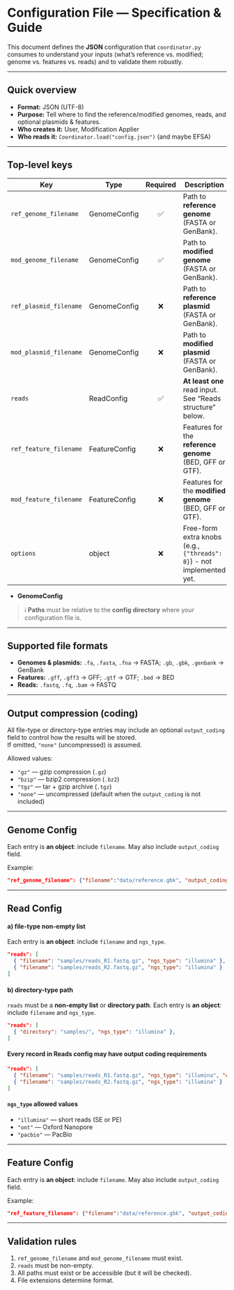 # Configuration File — Specification & Guide

This document defines the **JSON** configuration that `coordinator.py` consumes to understand your inputs (what’s reference vs. modified; genome vs. features vs. reads) and to validate them robustly.

---

## Quick overview

- **Format:** JSON (UTF-8)
- **Purpose:** Tell where to find the reference/modified genomes, reads, and optional plasmids & features.
- **Who creates it:** User, Modification Applier
- **Who reads it:** `Coordinator.load("config.json")` (and maybe EFSA)

---

## Top-level keys

| Key | Type | Required | Description |
|---|---|:---:|---|
| `ref_genome_filename` | GenomeConfig | ✅ | Path to **reference genome** (FASTA or GenBank). |
| `mod_genome_filename` | GenomeConfig | ✅ | Path to **modified genome** (FASTA or GenBank). |
| `ref_plasmid_filename` | GenomeConfig | ❌ | Path to **reference plasmid** (FASTA or GenBank). |
| `mod_plasmid_filename` | GenomeConfig | ❌ | Path to **modified plasmid** (FASTA or GenBank). |
| `reads` | ReadConfig | ✅ | **At least one** read input. See “Reads structure” below. |
| `ref_feature_filename` | FeatureConfig | ❌ | Features for the **reference genome** (BED, GFF or GTF). |
| `mod_feature_filename` | FeatureConfig | ❌ | Features for the **modified genome** (BED, GFF or GTF). |
| `options` | object | ❌ | Free-form extra knobs (e.g., `{"threads": 8}`) - not implemented yet. |

- **GenomeConfig**


> ℹ️ **Paths** must be relative to the **config directory** where your configuration file is.

---

## Supported file formats

- **Genomes & plasmids:** `.fa`, `.fasta`, `.fna` → FASTA; `.gb`, `.gbk`, `.genbank` → GenBank  
- **Features:** `.gff`, `.gff3` → GFF; `.gtf` → GTF; `.bed` → BED
- **Reads:** `.fastq`, `.fq`, `.bam` → FASTQ

---

## Output compression (coding)

All file-type or directory-type entries may include an optional `output_coding` field to control how the results will be stored.  
If omitted, `"none"` (uncompressed) is assumed.

Allowed values:

- `"gz"` — gzip compression (`.gz`)
- `"bzip"` — bzip2 compression (`.bz2`)
- `"tgz"` — tar + gzip archive (`.tgz`)
- `"none"` — uncompressed (default when the `output_coding` is not included)

---
## Genome Config
Each entry is **an object**: include `filename`. May also include `output_coding` field.


Example:
```json
"ref_genome_filename": {"filename":"data/reference.gbk", "output_coding": "gz"}
```

---
## Read Config

#### a) file-type non-empty list
Each entry is **an object**: include `filename` and `ngs_type`.
```json
"reads": [
  { "filename": "samples/reads_R1.fastq.gz", "ngs_type": "illumina" },
  { "filename": "samples/reads_R2.fastq.gz", "ngs_type": "illumina" }
]
```

####  b) directory-type path

`reads` must be a **non-empty list** or **directory path**. Each entry is **an object**: include `filename` and `ngs_type`.
```json
"reads": [
  { "directory": "samples/", "ngs_type": "illumina" },
]
```

####  Every record in Reads config may have output coding requirements
```json
"reads": [
  { "filename": "samples/reads_R1.fastq.gz", "ngs_type": "illumina", "output_coding": "gz" },
  { "filename": "samples/reads_R2.fastq.gz", "ngs_type": "illumina" }
]
```

#### `ngs_type` allowed values

- `"illumina"` — short reads (SE or PE)
- `"ont"` — Oxford Nanopore
- `"pacbio"` — PacBio

---
## Feature Config
Each entry is **an object**: include `filename`. May also include `output_coding` field.


Example:
```json
"ref_feature_filename": {"filename":"data/reference.gbk", "output_coding": "gz"}
```

---
## Validation rules

1. `ref_genome_filename` and `mod_genome_filename` must exist.
2. `reads` must be non-empty.
3. All paths must exist or be accessible (but it will be checked).
4. File extensions determine format.
